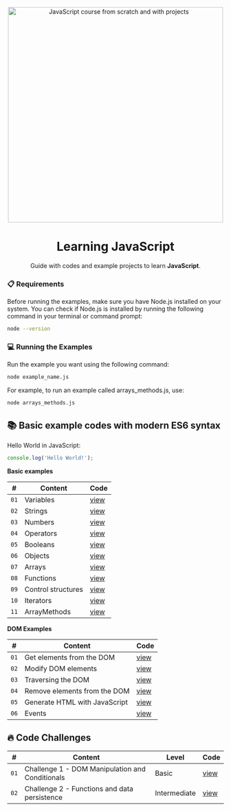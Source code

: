 <div align="center">

<img alt="JavaScript course from scratch and with projects" src="https://res.cloudinary.com/dozvvpar9/image/upload/v1699231920/js-modern-course/course-cover_ko9zas.jpg" width="500" />

# Learning JavaScript

Guide with codes and example projects to learn **JavaScript**.
</div>

### 📋 Requirements
Before running the examples, make sure you have Node.js installed on your system. You can check if Node.js is installed by running the following command in your terminal or command prompt:

```bash
node --version
```
### 💻 Running the Examples
Run the example you want using the following command:

```bash
node example_name.js
```
For example, to run an example called arrays_methods.js, use:

```bash
node arrays_methods.js
```
## 📚 Basic example codes with modern ES6 syntax

Hello World in JavaScript:

```javascript
console.log('Hello World!');
```
**Basic examples**

| # | Content | Code |
| --- | --- | --- |
| `01` | Variables | [view](examples/variables.js) |
| `02` | Strings | [view](examples/strings.js) |
| `03` | Numbers | [view](examples/numbers.js) |
| `04` | Operators | [view](examples/operators.js) |
| `05` | Booleans | [view](examples/booleans.js) |
| `06` | Objects | [view](examples/objects.js) |
| `07` | Arrays | [view](examples/arrays.js) |
| `08` | Functions | [view](examples/functions.js) |
| `09` | Control structures | [view](examples/control_structures.js) |
| `10` | Iterators | [view](examples/iterators.js) |
| `11` | ArrayMethods | [view](examples/arrays_methods.js) |

**DOM Examples**

| # | Content | Code |
| --- | --- | --- |
| `01` | Get elements from the DOM | [view](examples/dom/js/get_elements.js) |
| `02` | Modify DOM elements | [view](examples/dom/js/modify_elements.js) |
| `03` | Traversing the DOM | [view](examples/dom/js/traversing.js) |
| `04` | Remove elements from the DOM | [view](examples/dom/js/remove_elements.js) |
| `05` | Generate HTML with JavaScript | [view](examples/dom/js/generate_elements.js) |
| `06` | Events | [view](examples/events) |

## 🔥 Code Challenges

| # | Content | Level | Code |
| --- | --- | --- | --- |
| `01` | Challenge 1 - DOM Manipulation and Conditionals | Basic | [view](/projects/challenge-1/) |
| `02` | Challenge 2 - Functions and data persistence | Intermediate | [view](/projects/challenge-2/) |
